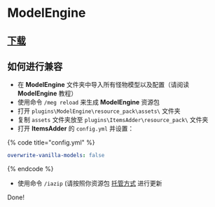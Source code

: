 # ModelEngine

## [下载](https://www.spigotmc.org/resources/conxeptworks-model-engine%E2%80%94ultimate-entity-model-manager-1-14-1-17-1.79477/)


## 如何进行兼容


* 在 **ModelEngine** 文件夹中导入所有怪物模型以及配置（请阅读 **ModelEngine** 教程）
* 使用命令 `/meg reload` 来生成 **ModelEngine** 资源包
* 打开 `plugins\ModelEngine\resource_pack\assets\` 文件夹
* 复制 `assets` 文件夹放至 `plugins\ItemsAdder\resource_pack\` 文件夹
* 打开 **ItemsAdder** 的 `config.yml` 并设置：

{% code title="config.yml" %}
```yaml
overwrite-vanilla-models: false
```
{% endcode %}

* 使用命令 `/iazip` (请按照你资源包 [托管方式](../../plugin-usage/resourcepack-hosting/) 进行更新

Done!
